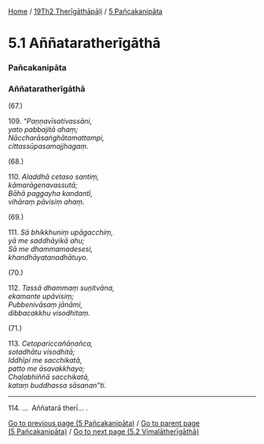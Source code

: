 
[Home](/) / [19Th2 Therīgāthāpāḷi](/tipitaka/19Th2.md) / [5 Pañcakanipāta](/tipitaka/19Th2/5.md)

# 5.1 Aññataratherīgāthā

### Pañcakanipāta

### Aññataratherīgāthā

(67.)

109\. _“Paṇṇavīsativassāni,_  
_yato pabbajitā ahaṃ;_  
_Nāccharāsaṅghātamattampi,_  
_cittassūpasamajjhagaṃ._  


(68.)

110\. _Aladdhā cetaso santiṃ,_  
_kāmarāgenavassutā;_  
_Bāhā paggayha kandantī,_  
_vihāraṃ pāvisiṃ ahaṃ._  


(69.)

111\. _Sā bhikkhuniṃ upāgacchiṃ,_  
_yā me saddhāyikā ahu;_  
_Sā me dhammamadesesi,_  
_khandhāyatanadhātuyo._  


(70.)

112\. _Tassā dhammaṃ suṇitvāna,_  
_ekamante upāvisiṃ;_  
_Pubbenivāsaṃ jānāmi,_  
_dibbacakkhu visodhitaṃ._  


(71.)

113\. _Cetopariccañāṇañca,_  
_sotadhātu visodhitā;_  
_Iddhīpi me sacchikatā,_  
_patto me āsavakkhayo;_  
_Chaḷabhiññā sacchikatā,_  
_kataṃ buddhassa sāsanan”ti._  


---

114\. …  Aññatarā therī… .



[Go to previous page (5 Pañcakanipāta)](/tipitaka/19Th2/5.md) / [Go to parent page (5 Pañcakanipāta)](/tipitaka/19Th2/5.md) / [Go to next page (5.2 Vimalātherīgāthā)](/tipitaka/19Th2/5/5.2.md)


